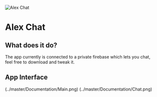 ![Alex Chat](../master/Documentation/AlexChat.png)

# Alex Chat

## What does it do?
The app currently is connected to a private firebase which lets you chat, feel free to download and tweak it.


## App Interface
(../master/Documentation/Main.png)
(../master/Documentation/Chat.png)
